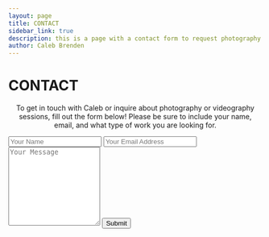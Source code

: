```yaml
---
layout: page
title: CONTACT
sidebar_link: true
description: this is a page with a contact form to request photography or videography services. this will send an email directly to me.
author: Caleb Brenden
---
```


<h1 class="page-title">CONTACT</h1>

<p align="center">To get in touch with Caleb or inquire about photography or videography sessions, fill out the form below! Please be sure to include your name, email, and what type of work you are looking for.</p>


<form class="contact-form" action="https://formspree.io/calebbrenden@unm.edu.com"
      method="POST">
    <input type="text" name="name" placeholder="Your Name">
    <input type="email" name="_replyto" placeholder="Your Email Address">
    <textarea type="text" name="message" rows="10" placeholder="Your Message"></textarea>
    <input type="hidden" name="_subject" value="New Submission!">
    <input type="submit" value="Submit">
</form>
